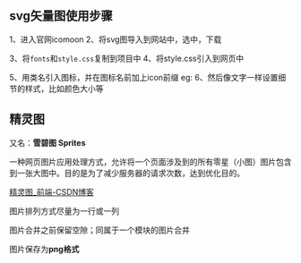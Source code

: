 ## svg矢量图使用步骤

1、进入官网icomoon 2、将svg图导入到网站中，选中，下载

3、将`fonts`和`style.css`复制到项目中 4、将style.css引入到网页中

5、用类名引入图标，并在图标名前加上icon前缀 eg: <span class="icon-fav" ></span> 6、然后像文字一样设置细节的样式，比如颜色大小等

## 精灵图

又名：**雪碧图  Sprites**

一种网页图片应用处理方式，允许将一个页面涉及到的所有零星（小图）图片包含到一张大图中。目的是为了减少服务器的请求次数，达到优化目的。

[精灵图_前端-CSDN博客](https://blog.csdn.net/tjj3027/article/details/81944941)

图片排列方式尽量为一行或一列

图片合并之前保留空隙；同属于一个模块的图片合并

图片保存为**png格式**